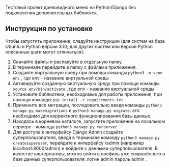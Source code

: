Тестовый проект древовидного меню на Python/Django без подключения дополнительных библиотек.

## Инструкция по установке

Чтобы запустить приложение, следуйте инструкции (для систем на базе Ubuntu и Python версии 3.10; для других систем или версий Python описанные шаги могут отличаться):
1. Скачайте файлы и распакуйте в отдельную папку.
2. В терминале перейдите в папку с файлами приложения.
3. Создайте виртуальную среду при помощи команды `python3 -m venv env` , где env - название виртуальной среды
4. Активируйте созданную виртуальную среду при помощи команды `source env/bin/activate` , где env - название виртуальной среды
5. Установите библиотеки, необходимые для работы приложения, при помощи команды `pip install -r requirements.txt`
6. Примените все миграции, последовательно введя команды `python3 manage.py makemigrations` и `python3 manage.py migrate`: это необходимо для корректного функционирования базы данных.
7. Находясь в корневом каталоге, запустите приложение на локальном сервере - команда `python3 manage.py runserver`
8. Для доступа к интерфейсу Django Admin создайте суперпользователя, введя в терминале команду `python3 manage.py createsuperuser`,
перейдите к интерфейсу /admin (например localhost:8000/admin) и войдите с данными суперпользователя.
   В качестве альтернативы, можно войти в профиль уже сохранённого в базе данных суперпользователя: логин admin пароль admin .



